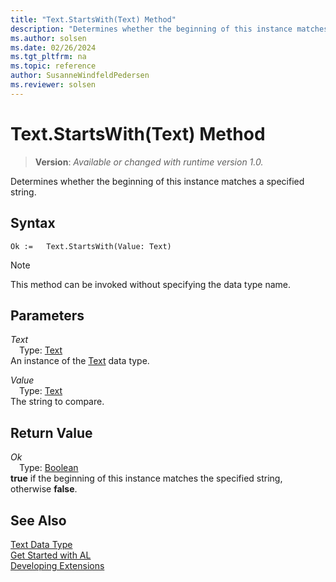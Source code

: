 ```yaml
---
title: "Text.StartsWith(Text) Method"
description: "Determines whether the beginning of this instance matches a specified string."
ms.author: solsen
ms.date: 02/26/2024
ms.tgt_pltfrm: na
ms.topic: reference
author: SusanneWindfeldPedersen
ms.reviewer: solsen
---
```

[//]: # (START>DO_NOT_EDIT)
[//]: # (IMPORTANT:Do not edit any of the content between here and the END>DO_NOT_EDIT.)
[//]: # (Any modifications should be made in the .xml files in the ModernDev repo.)
# Text.StartsWith(Text) Method
> **Version**: _Available or changed with runtime version 1.0._

Determines whether the beginning of this instance matches a specified string.


## Syntax
```AL
Ok :=   Text.StartsWith(Value: Text)
```
> [!NOTE]
> This method can be invoked without specifying the data type name.
## Parameters
*Text*  
&emsp;Type: [Text](text-data-type.md)  
An instance of the [Text](text-data-type.md) data type.  

*Value*  
&emsp;Type: [Text](text-data-type.md)  
The string to compare.  


## Return Value
*Ok*  
&emsp;Type: [Boolean](../boolean/boolean-data-type.md)  
**true** if the beginning of this instance matches the specified string, otherwise **false**.


[//]: # (IMPORTANT: END>DO_NOT_EDIT)
## See Also
[Text Data Type](text-data-type.md)  
[Get Started with AL](../../devenv-get-started.md)  
[Developing Extensions](../../devenv-dev-overview.md)
